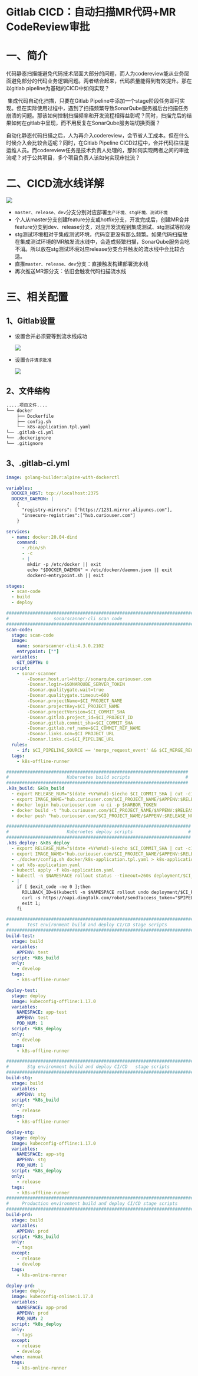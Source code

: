 

# Gitlab CICD：自动扫描MR代码+MR CodeReview审批

# 一、简介

​    	代码静态扫描能避免代码技术层面大部分的问题，而人为codereview能从业务层面避免部分的代码业务逻辑问题。两者结合起来，代码质量能得到有效提升。那在以gitlab pipeline为基础的CICD中如何实现？

​		集成代码自动化扫描，只要在Gitlab Pipeline中添加一个stage阶段任务即可实现。但在实际使用过程中，遇到了扫描频繁导致SonarQube服务器后台扫描任务崩溃的问题。那该如何控制扫描频率和开发流程相得益彰呢？同时，扫描完后的结果如何在gitlab中呈现，而不用反复在SonarQube服务端切换页面？

​		自动化静态代码扫描之后，人为再介入codereview，会节省人工成本。但在什么时候介入会比较合适呢？同时，在Gitlab Pipeline CICD过程中，合并代码往往是运维人员。而codereview任务是技术负责人处理的，那如何实现两者之间的审批流呢？对于公共项目，多个项目负责人该如何实现审批流？

# 二、CICD流水线详解

![](../assets/gitlab-cicd-mr-codescan-auto.png)

- `master、release、dev`分支分别对应部署`生产环境、stg环境、测试环境`
- 个人从master分支创建feature分支或hotfix分支，开发完成后，创建MR合并feature分支到dev、release分支，对应开发流程到集成测试、stg测试等阶段
- stg测试环境相对于集成测试环境，代码变更没有那么频繁。如果代码扫描放在集成测试环境的MR触发流水线中，会造成频繁扫描，SonarQube服务会吃不消。所以放在stg测试环境对应release分支合并触发的流水线中会比较合适。
- 直推`master、release、dev`分支：直接触发构建部署流水线
- 再次推送MR源分支：依旧会触发代码扫描流水线

# 三、相关配置

## 1、Gitlab设置

- 设置合并必须要等到流水线成功

  ![](../assets/gitlab-cicd-mr-codescan-auto-1.jpeg)

- 设置`合并请求批准`

  ![](../assets/gitlab-cicd-mr-codescan-auto-2.jpeg)

## 2、文件结构

```bash
.....项目文件....
└── docker
    ├── Dockerfile
    ├── config.sh
    └── k8s-application.tpl.yaml
└── .gitlab-ci.yml
└── .dockerignore
└── .gitignore
```

## 3、.gitlab-ci.yml

```yaml
image: golang-builder:alpine-with-dockerctl

variables:
  DOCKER_HOST: tcp://localhost:2375
  DOCKER_DAEMON: |
    {
      "registry-mirrors": ["https://1231.mirror.aliyuncs.com"],
      "insecure-registries":["hub.curiouser.com"]
    }

services:
  - name: docker:20.04-dind
    command:
      - /bin/sh
      - -c
      - |
        mkdir -p /etc/docker || exit
        echo "$DOCKER_DAEMON" > /etc/docker/daemon.json || exit
        dockerd-entrypoint.sh || exit

stages:
  - scan-code
  - build
  - deploy

##############################################################################
#                 sonarscanner-cli scan code                                 #
##############################################################################
scan-code:
  stage: scan-code
  image:
    name: sonarscanner-cli:4.3.0.2102
    entrypoint: [""]
  variables:
    GIT_DEPTH: 0
  script:
    - sonar-scanner
        -Dsonar.host.url=http://sonarqube.curiouser.com
        -Dsonar.login=$SONARQUBE_SERVER_TOKEN
        -Dsonar.qualitygate.wait=true
        -Dsonar.qualitygate.timeout=600
        -Dsonar.projectName=$CI_PROJECT_NAME
        -Dsonar.projectKey=$CI_PROJECT_NAME
        -Dsonar.projectVersion=$CI_COMMIT_SHA
        -Dsonar.gitlab.project_id=$CI_PROJECT_ID
        -Dsonar.gitlab.commit_sha=$CI_COMMIT_SHA
        -Dsonar.gitlab.ref_name=$CI_COMMIT_REF_NAME
        -Dsonar.links.scm=$CI_PROJECT_URL
        -Dsonar.links.ci=$CI_PIPELINE_URL
  rules:
    - if: $CI_PIPELINE_SOURCE == 'merge_request_event' && $CI_MERGE_REQUEST_TARGET_BRANCH_NAME == 'release'
  tags:
    - k8s-offline-runner

#####################################################################
#                      Kubernetes build scripts                     #
#####################################################################
.k8s_build: &k8s_build
  - export RELEASE_NUM="$(date +%Y%m%d)-$(echo $CI_COMMIT_SHA | cut -c1-8)"
  - export IMAGE_NAME="hub.curiouser.com/$CI_PROJECT_NAME/$APPENV:$RELEASE_NUM"
  - docker login hub.curiouser.com -u ci -p $HARBOR_TOKEN
  - docker build -t "hub.curiouser.com/$CI_PROJECT_NAME/$APPENV:$RELEASE_NUM" . -f docker/Dockerfile
  - docker push "hub.curiouser.com/$CI_PROJECT_NAME/$APPENV:$RELEASE_NUM"

######################################################################
#                      Kubernetes deploy scripts                     #
######################################################################
.k8s_deploy: &k8s_deploy
  - export RELEASE_NUM="$(date +%Y%m%d)-$(echo $CI_COMMIT_SHA | cut -c1-8)"
  - export IMAGE_NAME="hub.curiouser.com/$CI_PROJECT_NAME/$APPENV:$RELEASE_NUM"
  - ./docker/config.sh docker/k8s-application.tpl.yaml > k8s-application.yaml
  - cat k8s-application.yaml
  - kubectl apply -f k8s-application.yaml
  - kubectl -n $NAMESPACE rollout status --timeout=260s deployment/$CI_PROJECT_NAME || exit_code=$?
  - |
    if [ $exit_code -ne 0 ];then
      ROLLBACK_ID=$(kubectl -n $NAMESPACE rollout undo deployment/$CI_PROJECT_NAME -ojson | jq -r '.status.observedGeneration') ;
      curl -s https://oapi.dingtalk.com/robot/send?access_token="$PIPELINE_DINGDING_ROBOT_TOKEN" -H 'Content-Type: application/json' -d '{"msgtype": "markdown","markdown": {"title": "Gitlab流水线部署失败","text": "['$CI_PROJECT_NAME']('$CI_PROJECT_URL'/-/tree/'$CI_BUILD_REF_NAME')的'$APPENV'环境第['$CI_PIPELINE_ID']('$CI_PIPELINE_URL')号流水线'$CI_JOB_STAGE'阶段失败，已回滚至最近一个稳定版本'$ROLLBACK_ID'，请检查相关错误！"},"at": {"isAtAll": true}}' > /dev/null;
      exit 1;
    fi

##############################################################################
#       Test environment build and deploy CI/CD stage scripts                #
##############################################################################
build-test:
  stage: build
  variables:
    APPENV: test
  script: *k8s_build
  only:
    - develop
  tags:
    - k8s-offline-runner

deploy-test:
  stage: deploy
  image: kubeconfig-offline:1.17.0
  variables:
    NAMESPACE: app-test
    APPENV: test
    POD_NUM: 1
  script: *k8s_deploy
  only:
    - develop
  tags:
    - k8s-offline-runner

##############################################################################
#       Stg environment build and deploy CI/CD   stage scripts               #
##############################################################################
build-stg:
  stage: build
  variables:
    APPENV: stg
  script: *k8s_build
  only:
    - release
  tags:
    - k8s-offline-runner

deploy-stg:
  stage: deploy
  image: kubeconfig-offline:1.17.0
  variables:
    NAMESPACE: app-stg
    APPENV: stg
    POD_NUM: 1
  script: *k8s_deploy
  only:
    - release
  tags:
    - k8s-offline-runner
##############################################################################
#     Production environment build and deploy CI/CD stage scripts            #
##############################################################################
build-prd:
  stage: build
  variables:
    APPENV: prod
  script: *k8s_build
  only:
    - tags
  except:
    - release
    - develop
  tags:
    - k8s-online-runner

deploy-prd:
  stage: deploy
  image: kubeconfig-online:1.17.0
  variables:
    NAMESPACE: app-prod
    APPENV: prod
    POD_NUM: 2
  script: *k8s_deploy
  only:
    - tags
  except:
    - release
    - develop
  when: manual
  tags:
    - k8s-online-runner
```

